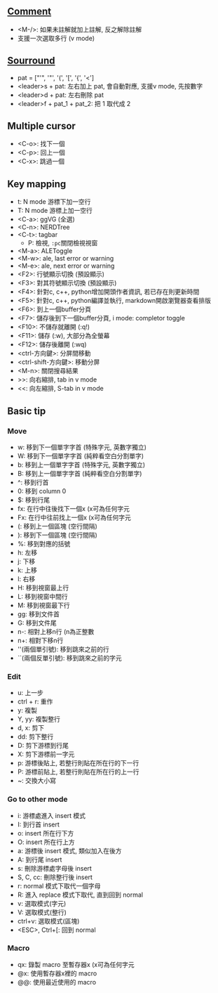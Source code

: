 ## [Comment](https://github.com/aben20807/vim-commenter)

+ \<M-/\>: 如果未註解就加上註解, 反之解除註解
+ 支援一次選取多行 (v mode)

## [Sourround](https://github.com/aben20807/vim-surrounder)

+ pat = ["'", '"', '(', '[', '{', '<']
+ \<leader\>s + pat: 左右加上 pat, 會自動對應, 支援v mode, 先按數字
+ \<leader\>d + pat: 左右刪除 pat
+ \<leader\>f + pat\_1 + pat\_2: 把 1 取代成 2

## Multiple cursor

+ \<C-o\>: 找下一個
+ \<C-p\>: 回上一個
+ \<C-x\>: 跳過一個

## Key mapping

+ t: N mode 游標下加一空行
+ T: N mode 游標上加一空行
+ \<C-a\>: ggVG (全選)
+ \<C-n\>: NERDTree
+ \<C-t\>: tagbar
    + P: 檢視, `:pc`關閉檢視視窗
+ \<M-a\>: ALEToggle
+ \<M-w\>: ale, last error or warning
+ \<M-e\>: ale, next error or warning
+ \<F2\>: 行號顯示切換 (預設顯示)
+ \<F3\>: 對其符號顯示切換 (預設顯示)
+ \<F4\>: 針對c, c++, python增加開頭作者資訊, 若已存在則更新時間
+ \<F5\>: 針對c, c++, python編譯並執行, markdown開啟瀏覽器查看排版
+ \<F6\>: 到上一個buffer分頁
+ \<F7\>: 儲存後到下一個buffer分頁, i mode: completor toggle
+ \<F10\>: 不儲存就離開 (:q!)
+ \<F11\>: 儲存 (:w), 大部分為全螢幕
+ \<F12\>: 儲存後離開 (:wq)
+ \<ctrl-方向鍵\>: 分屏間移動
+ \<ctrl-shift-方向鍵\>: 移動分屏
+ \<M-n\>: 關閉搜尋結果
+ \>\>: 向右縮排, tab in v mode
+ \<\<: 向左縮排, S-tab in v mode

## Basic tip

### Move
+ w: 移到下一個單字字首 (特殊字元, 英數字獨立)
+ W: 移到下一個單字字首 (純粹看空白分割單字)
+ b: 移到上一個單字字首 (特殊字元, 英數字獨立)
+ B: 移到上一個單字字首 (純粹看空白分割單字)
+ ^: 移到行首
+ 0: 移到 column 0
+ $: 移到行尾
+ fx: 在行中往後找下一個x (x可為任何字元
+ Fx: 在行中往前找上一個x (x可為任何字元
+ (: 移到上一個區塊 (空行間隔)
+ ): 移到下一個區塊 (空行間隔)
+ %: 移到對應的括號
+ h: 左移
+ j: 下移
+ k: 上移
+ l: 右移
+ H: 移到視窗最上行
+ L: 移到視窗中間行
+ M: 移到視窗最下行
+ gg: 移到文件首
+ G: 移到文件尾
+ n-: 相對上移n行 (n為正整數
+ n+: 相對下移n行
+ ''(兩個單引號): 移到跳來之前的行
+ ``(兩個反單引號): 移到跳來之前的字元

### Edit

+ u: 上一步
+ ctrl + r: 重作
+ y: 複製
+ Y, yy: 複製整行
+ d, x: 剪下
+ dd: 剪下整行
+ D: 剪下游標到行尾
+ X: 剪下游標前一字元
+ p: 游標後貼上, 若整行則貼在所在行的下一行
+ P: 游標前貼上, 若整行則貼在所在行的上一行
+ ~: 交換大小寫

### Go to other mode
+ i: 游標處進入 insert 模式
+ I: 到行首 insert
+ o: insert 所在行下方
+ O: insert 所在行上方
+ a: 游標後 insert 模式, 類似加入在後方
+ A: 到行尾 insert
+ s: 刪除游標處字母後 insert
+ S, C, cc: 刪除整行後 insert
+ r: normal 模式下取代一個字母
+ R: 進入 replace 模式下取代, 直到回到 normal
+ v: 選取模式(字元)
+ V: 選取模式(整行)
+ ctrl+v: 選取模式(區塊)
+ \<ESC\>, Ctrl+[: 回到 normal

### Macro

+ qx: 錄製 macro 至暫存器x (x可為任何字元
+ @x: 使用暫存器x裡的 macro
+ @@: 使用最近使用的 macro
